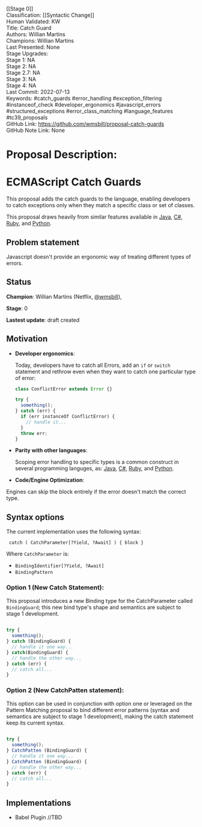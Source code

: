[[Stage 0]]<br>Classification: [[Syntactic Change]]<br>Human Validated: KW<br>Title: Catch Guard<br>Authors: Willian Martins<br>Champions: Willian Martins<br>Last Presented: None<br>Stage Upgrades:<br>Stage 1: NA  
Stage 2: NA  
Stage 2.7: NA  
Stage 3: NA  
Stage 4: NA<br>Last Commit: 2022-07-13<br>Keywords: #catch_guards #error_handling #exception_filtering #instanceof_check #developer_ergonomics #javascript_errors #structured_exceptions #error_class_matching #language_features #tc39_proposals<br>GitHub Link: https://github.com/wmsbill/proposal-catch-guards <br>GitHub Note Link: None
# Proposal Description:<br>
# ECMAScript Catch Guards

This proposal adds the catch guards to the language, enabling developers to catch
exceptions only when they match a specific class or set of classes.

This proposal draws heavily from similar features available in
[Java](https://docs.oracle.com/javase/specs/jls/se7/html/jls-14.html#jls-14.20),
[C#](https://docs.microsoft.com/en-us/dotnet/csharp/language-reference/keywords/try-catch),
[Ruby](http://rubylearning.com/satishtalim/ruby_exceptions.html), and
[Python](https://docs.python.org/3/tutorial/errors.html#handling-exceptions).

## Problem statement
Javascript doesn't provide an ergonomic way of treating different types of errors.

## Status

**Champion**: 
Willian Martins (Netflix, [@wmsbill](https://twitter.com/wmsbill)),


**Stage**: 0

**Lastest update**: draft created

## Motivation

- **Developer ergonomics**:
  
  Today, developers have to catch all Errors, add an `if` or `switch` statement and 
  rethrow even when they want to catch one particular type of error:

  ```javascript
  class ConflictError extends Error {}
  
  try {
    something();
  } catch (err) {
    if (err instanceOf ConflictError) {
      // handle it...
    }
    throw err;
  }
  ```
  
- **Parity with other languages**:
  
  Scoping error handling to specific types is a common construct in several programming
  languges, as:
  [Java](https://docs.oracle.com/javase/specs/jls/se7/html/jls-14.html#jls-14.20),
  [C#](https://docs.microsoft.com/en-us/dotnet/csharp/language-reference/keywords/try-catch),
  [Ruby](http://rubylearning.com/satishtalim/ruby_exceptions.html), and
  [Python](https://docs.python.org/3/tutorial/errors.html#handling-exceptions).

  
- **Code/Engine Optimization**:

Engines can skip the block entirely if the error doesn't match the correct type.
  
## Syntax options

The current implementation uses the following syntax:
```
 catch ( CatchParameter[?Yield, ?Await] ) { block }
```

Where `CatchParameter` is:
* `BindingIdentifier[?Yield, ?Await]`
* `BindingPattern`


### Option 1 (New Catch Statement):

This proposal introduces a new Binding type for the CatchParameter called `BindingGuard`; this new bind type's shape and semantics are subject to stage 1 development.

```javascript
  
try {
  something();
} catch (BindingGuard) {
  // handle it one way...
} catch(BindingGuard) {
  // handle the other way...
} catch (err) {
  // catch all...
}
```

### Option 2 (New CatchPatten statement):

This option can be used in conjunction with option one or leveraged on the Pattern Matching proposal to bind different error patterns (syntax and semantics are subject to stage 1 development), making the catch statement keep its current syntax.


```javascript
  
try {
  something();
} CatchPatten (BindingGuard) {
  // handle it one way...
} CatchPatten (BindingGuard) {
  // handle the other way...
} catch (err) {
  // catch all...
}
```

## Implementations

* Babel Plugin //TBD
